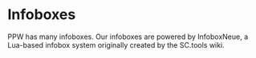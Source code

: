# Infoboxes
PPW has many infoboxes. Our infoboxes are powered by InfoboxNeue, a Lua-based infobox system originally created by the SC.tools wiki.
